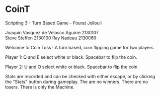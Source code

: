 # CoinT
Scripting 3 - Turn Based Game - Fourat Jellouli

Joaquin Vasquez de Velasco Aguirre 2130107    
Steve Steffen 2130100
Ray Nadeau 2130060   

Welcome to Coin Toss !
A turn based, coin flipping game for two players. 

Player 1:
Q and E select white or black.
Spacebar to flip the coin. 

Player 2:
U and O select white or black. 
Spacebar to flip the coin. 

Stats are recorded and can be checked with either escape, or by clicking the "Stats" button during gameplay. 
The are no winners. There are no losers. There is only the Machine.
